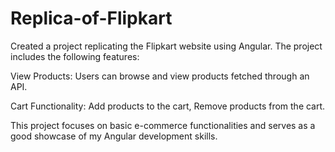 # Replica-of-Flipkart
Created a project replicating the Flipkart website using Angular. The project includes the following features:

View Products:
  Users can browse and view products fetched through an API.

Cart Functionality:
  Add products to the cart, Remove products from the cart.

This project focuses on basic e-commerce functionalities and serves as a good showcase of my Angular development skills.
